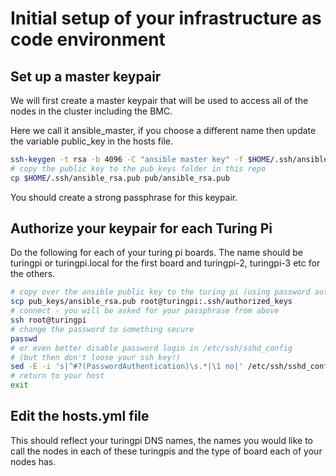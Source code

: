 # Initial setup of your infrastructure as code environment

## Set up a master keypair

We will first create a master keypair that will be used to access all of the nodes in the cluster including the BMC.

Here we call it ansible_master, if you choose a different name then update the variable public_key in the hosts file.
```bash
ssh-keygen -t rsa -b 4096 -C "ansible master key" -f $HOME/.ssh/ansible_rsa
# copy the public key to the pub_keys folder in this repo
cp $HOME/.ssh/ansible_rsa.pub pub/ansible_rsa.pub
```

You should create a strong passphrase for this keypair.

## Authorize your keypair for each Turing Pi

Do the following for each of your turing pi boards. The name should be turingpi or turingpi.local for the first board and turingpi-2, turingpi-3 etc for the others.

```bash
# copy over the ansible public key to the turing pi (using password authentication)
scp pub_keys/ansible_rsa.pub root@turingpi:.ssh/authorized_keys
# connect - you will be asked for your passphrase from above
ssh root@turingpi
# change the password to something secure
passwd
# or even better disable password login in /etc/ssh/sshd_config
# (but then don't loose your ssh key!)
sed -E -i 's|^#?(PasswordAuthentication)\s.*|\1 no|' /etc/ssh/sshd_config
# return to your host
exit
```

## Edit the hosts.yml file

This should reflect your turingpi DNS names, the names you would like to call
the nodes in each of these turingpis and the type of board each of your nodes
has.

